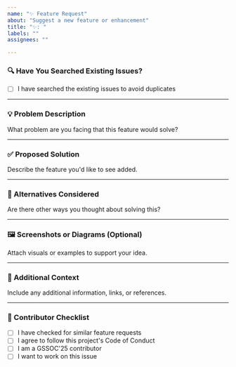 ```yaml
---
name: "✨ Feature Request"
about: "Suggest a new feature or enhancement"
title: "✨: "
labels: ""
assignees: ""

---
```


### 🔍 Have You Searched Existing Issues?

- [ ] I have searched the existing issues to avoid duplicates

---

### 💡 Problem Description  
What problem are you facing that this feature would solve?

---

### ✅ Proposed Solution  
Describe the feature you'd like to see added.

---

### 🔄 Alternatives Considered  
Are there other ways you thought about solving this?

---

### 🖼️ Screenshots or Diagrams (Optional)  
Attach visuals or examples to support your idea.

---

### 📘 Additional Context  
Include any additional information, links, or references.

---

### 🙌 Contributor Checklist

- [ ] I have checked for similar feature requests  
- [ ] I agree to follow this project's Code of Conduct  
- [ ] I am a GSSOC'25 contributor  
- [ ] I want to work on this issue  